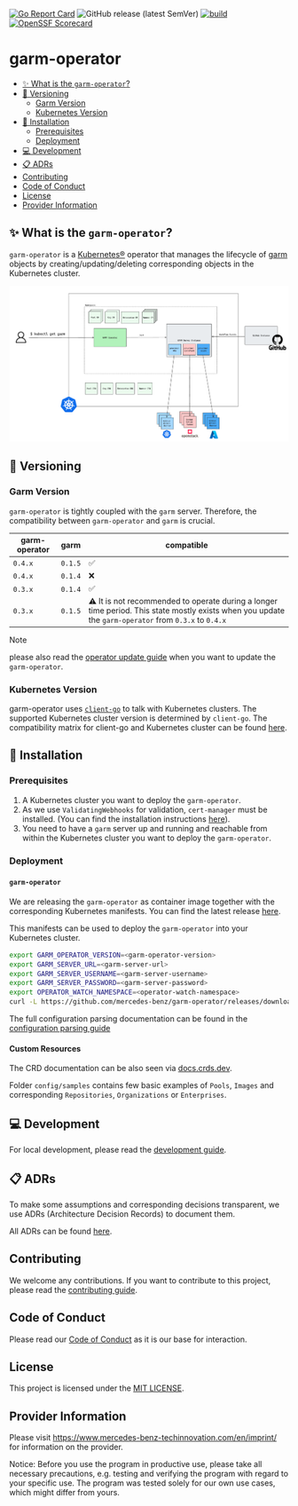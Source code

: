 <!-- SPDX-License-Identifier: MIT -->

[![Go Report Card](https://goreportcard.com/badge/github.com/mercedes-benz/garm-operator)](https://goreportcard.com/report/github.com/mercedes-benz/garm-operator) 
![GitHub release (latest SemVer)](https://img.shields.io/github/v/release/mercedes-benz/garm-operator?sort=semver)
[![build](https://github.com/mercedes-benz/garm-operator/actions/workflows/build.yml/badge.svg)](https://github.com/mercedes-benz/garm-operator/actions/workflows/build.yml)
[![OpenSSF Scorecard](https://api.scorecard.dev/projects/github.com/mercedes-benz/garm-operator/badge)](https://scorecard.dev/viewer/?uri=github.com/mercedes-benz/garm-operator)

# garm-operator 

<!-- toc -->
- [✨ What is the <code>garm-operator</code>?](#-what-is-the-garm-operator)
- [🔀 Versioning](#-versioning)
  - [Garm Version](#garm-version)
  - [Kubernetes Version](#kubernetes-version)
- [🚀 Installation](#-installation)
  - [Prerequisites](#prerequisites)
  - [Deployment](#deployment)
- [💻 Development](#-development)
- [📋 ADRs](#-adrs)
- [Contributing](#contributing)
- [Code of Conduct](#code-of-conduct)
- [License](#license)
- [Provider Information](#provider-information)
<!-- /toc -->

## ✨ What is the `garm-operator`?

`garm-operator` is a [Kubernetes®](https://kubernetes.io) operator that manages the lifecycle of [garm](https://github.com/cloudbase/garm) objects by creating/updating/deleting corresponding objects in the Kubernetes cluster.

![garm components overview](docs/assets/overview.png "Architecture Overview")

## 🔀 Versioning

### Garm Version

`garm-operator` is tightly coupled with the `garm` server. Therefore, the compatibility between `garm-operator` and `garm` is crucial.

| garm-operator | garm    | compatible                                                                                                                                                   |
|---------------|---------|--------------------------------------------------------------------------------------------------------------------------------------------------------------|
| `0.4.x`       | `0.1.5` | :white_check_mark:                                                                                                                                           |
| `0.4.x`       | `0.1.4` | :x:                                                                                                                                                          |
| `0.3.x`       | `0.1.4` | :white_check_mark:                                                                                                                                           |
| `0.3.x`       | `0.1.5` | :warning: It is not recommended to operate during a longer time period. This state mostly exists when you update the `garm-operator` from `0.3.x` to `0.4.x` |

> [!NOTE] 
> please also read the [operator update guide](docs/operator_update.md) when you want to update the `garm-operator`.

### Kubernetes Version

garm-operator uses [`client-go`](https://github.com/kubernetes/client-go) to talk with
Kubernetes clusters. The supported Kubernetes cluster version is determined by `client-go`.
The compatibility matrix for client-go and Kubernetes cluster can be found
[here](https://github.com/kubernetes/client-go#compatibility-matrix).

## 🚀 Installation

### Prerequisites

1. A Kubernetes cluster you want to deploy the `garm-operator`.
1. As we use `ValidatingWebhooks` for validation, `cert-manager` must be installed. (You can find the installation instructions [here](https://cert-manager.io/docs/installation/)).
1. You need to have a `garm` server up and running and reachable from within the Kubernetes cluster you want to deploy the `garm-operator`.

### Deployment

#### `garm-operator`

We are releasing the `garm-operator` as container image together with the corresponding Kubernetes manifests. You can find the latest release [here](https://github.com/mercedes-benz/garm-operator/releases).

This manifests can be used to deploy the `garm-operator` into your Kubernetes cluster.

```bash
export GARM_OPERATOR_VERSION=<garm-operator-version>
export GARM_SERVER_URL=<garm-server-url> 
export GARM_SERVER_USERNAME=<garm-server-username>
export GARM_SERVER_PASSWORD=<garm-server-password>
export OPERATOR_WATCH_NAMESPACE=<operator-watch-namespace>
curl -L https://github.com/mercedes-benz/garm-operator/releases/download/${GARM_OPERATOR_VERSION}/garm-operator-all.yaml | envsubst | kubectl apply -f -
```

The full configuration parsing documentation can be found in the [configuration parsing guide](./docs/config/configuration-parsing.md)

#### Custom Resources

The CRD documentation can be also seen via [docs.crds.dev](https://doc.crds.dev/github.com/mercedes-benz/garm-operator).

Folder `config/samples` contains few basic examples of `Pools`, `Images` and corresponding `Repositories`, `Organizations` or `Enterprises`.

## 💻 Development

For local development, please read the [development guide](DEVELOPMENT.md).

## 📋 ADRs

To make some assumptions and corresponding decisions transparent, we use ADRs (Architecture Decision Records) to document them.

All ADRs can be found [here](docs/architectural-decision-records.md).

## Contributing

We welcome any contributions.
If you want to contribute to this project, please read the [contributing guide](CONTRIBUTING.md).

## Code of Conduct

Please read our [Code of Conduct](https://github.com/mercedes-benz/foss/blob/master/CODE_OF_CONDUCT.md) as it is our base for interaction.

## License

This project is licensed under the [MIT LICENSE](LICENSE).

## Provider Information

Please visit <https://www.mercedes-benz-techinnovation.com/en/imprint/> for information on the provider.

Notice: Before you use the program in productive use, please take all necessary precautions,
e.g. testing and verifying the program with regard to your specific use.
The program was tested solely for our own use cases, which might differ from yours.
